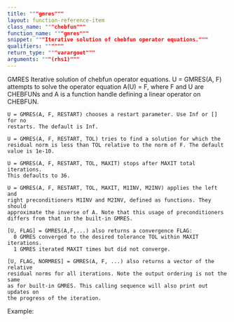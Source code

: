 ```yaml
---
title: """gmres"""
layout: function-reference-item
class_name: """chebfun"""
function_name: """gmres"""
snippet: """Iterative solution of chebfun operator equations."""
qualifiers: """"""
return_type: """varargout"""
arguments: """(rhs1)"""
---
```


 GMRES   Iterative solution of chebfun operator equations.
    U = GMRES(A, F) attempts to solve the operator equation A(U) = F, where F
    and U are CHEBFUNs and A is a function handle defining a linear operator
    on CHEBFUN.
 
    U = GMRES(A, F, RESTART) chooses a restart parameter. Use Inf or [] for no
    restarts. The default is Inf.
 
    U = GMRES(A, F, RESTART, TOL) tries to find a solution for which the
    residual norm is less than TOL relative to the norm of F. The default
    value is 1e-10.
 
    U = GMRES(A, F, RESTART, TOL, MAXIT) stops after MAXIT total iterations.
    This defaults to 36.
 
    U = GMRES(A, F, RESTART, TOL, MAXIT, M1INV, M2INV) applies the left and
    right preconditioners M1INV and M2INV, defined as functions. They should
    approximate the inverse of A. Note that this usage of preconditioners
    differs from that in the built-in GMRES.
 
    [U, FLAG] = GMRES(A,F,...) also returns a convergence FLAG:
      0 GMRES converged to the desired tolerance TOL within MAXIT iterations.
      1 GMRES iterated MAXIT times but did not converge.
 
    [U, FLAG, NORMRES] = GMRES(A, F, ...) also returns a vector of the relative
    residual norms for all iterations. Note the output ordering is not the same
    as for built-in GMRES. This calling sequence will also print out updates on
    the progress of the iteration.
 
  Example:
    